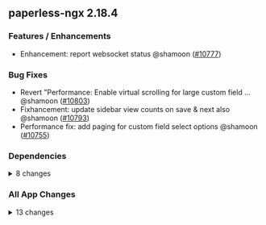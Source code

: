 ## paperless-ngx 2.18.4

### Features / Enhancements

- Enhancement: report websocket status @shamoon ([#10777](https://github.com/paperless-ngx/paperless-ngx/pull/10777))

### Bug Fixes

- Revert "Performance: Enable virtual scrolling for large custom field … @shamoon ([#10803](https://github.com/paperless-ngx/paperless-ngx/pull/10803))
- Fixhancement: update sidebar view counts on save \& next also @shamoon ([#10793](https://github.com/paperless-ngx/paperless-ngx/pull/10793))
- Performance fix: add paging for custom field select options @shamoon ([#10755](https://github.com/paperless-ngx/paperless-ngx/pull/10755))

### Dependencies

<details>
<summary>8 changes</summary>

- Chore(deps-dev): Bump the frontend-jest-dependencies group in /src-ui with 2 updates @shamoon ([#10770](https://github.com/paperless-ngx/paperless-ngx/pull/10770))
- Chore(deps-dev): Bump the frontend-eslint-dependencies group in /src-ui with 4 updates @[dependabot[bot]](https://github.com/apps/dependabot) ([#10745](https://github.com/paperless-ngx/paperless-ngx/pull/10745))
- Chore(deps): Bump the frontend-angular-dependencies group in /src-ui with 22 updates @[dependabot[bot]](https://github.com/apps/dependabot) ([#10744](https://github.com/paperless-ngx/paperless-ngx/pull/10744))
- Chore(deps): Bump bootstrap from 5.3.7 to 5.3.8 in /src-ui @[dependabot[bot]](https://github.com/apps/dependabot) ([#10740](https://github.com/paperless-ngx/paperless-ngx/pull/10740))
- Chore(deps-dev): Bump @<!---->playwright/test from 1.54.2 to 1.55.0 in /src-ui @[dependabot[bot]](https://github.com/apps/dependabot) ([#10743](https://github.com/paperless-ngx/paperless-ngx/pull/10743))
- Chore(deps-dev): Bump webpack from 5.101.0 to 5.101.3 in /src-ui @[dependabot[bot]](https://github.com/apps/dependabot) ([#10751](https://github.com/paperless-ngx/paperless-ngx/pull/10751))
- Chore(deps-dev): Bump @<!---->types/node from 24.1.0 to 24.3.0 in /src-ui @[dependabot[bot]](https://github.com/apps/dependabot) ([#10750](https://github.com/paperless-ngx/paperless-ngx/pull/10750))
- Chore(deps): Bump the actions group with 3 updates @[dependabot[bot]](https://github.com/apps/dependabot) ([#10757](https://github.com/paperless-ngx/paperless-ngx/pull/10757))
</details>

### All App Changes

<details>
<summary>13 changes</summary>

- Revert "Performance: Enable virtual scrolling for large custom field … @shamoon ([#10803](https://github.com/paperless-ngx/paperless-ngx/pull/10803))
- Fixhancement: update sidebar view counts on save \& next also @shamoon ([#10793](https://github.com/paperless-ngx/paperless-ngx/pull/10793))
- Fix: Make mypy work with uv @gothicVI ([#10783](https://github.com/paperless-ngx/paperless-ngx/pull/10783))
- Enhancement: report websocket status @shamoon ([#10777](https://github.com/paperless-ngx/paperless-ngx/pull/10777))
- Chore(deps-dev): Bump the frontend-jest-dependencies group in /src-ui with 2 updates @shamoon ([#10770](https://github.com/paperless-ngx/paperless-ngx/pull/10770))
- Chore(deps-dev): Bump the frontend-eslint-dependencies group in /src-ui with 4 updates @[dependabot[bot]](https://github.com/apps/dependabot) ([#10745](https://github.com/paperless-ngx/paperless-ngx/pull/10745))
- Chore(deps): Bump the frontend-angular-dependencies group in /src-ui with 22 updates @[dependabot[bot]](https://github.com/apps/dependabot) ([#10744](https://github.com/paperless-ngx/paperless-ngx/pull/10744))
- Chore(deps): Bump bootstrap from 5.3.7 to 5.3.8 in /src-ui @[dependabot[bot]](https://github.com/apps/dependabot) ([#10740](https://github.com/paperless-ngx/paperless-ngx/pull/10740))
- Chore(deps-dev): Bump @<!---->playwright/test from 1.54.2 to 1.55.0 in /src-ui @[dependabot[bot]](https://github.com/apps/dependabot) ([#10743](https://github.com/paperless-ngx/paperless-ngx/pull/10743))
- Chore(deps-dev): Bump webpack from 5.101.0 to 5.101.3 in /src-ui @[dependabot[bot]](https://github.com/apps/dependabot) ([#10751](https://github.com/paperless-ngx/paperless-ngx/pull/10751))
- Chore(deps-dev): Bump @<!---->types/node from 24.1.0 to 24.3.0 in /src-ui @[dependabot[bot]](https://github.com/apps/dependabot) ([#10750](https://github.com/paperless-ngx/paperless-ngx/pull/10750))
- Chore: switch from os.path to pathlib.Path @gothicVI ([#10539](https://github.com/paperless-ngx/paperless-ngx/pull/10539))
- Performance fix: add paging for custom field select options @shamoon ([#10755](https://github.com/paperless-ngx/paperless-ngx/pull/10755))
</details>
